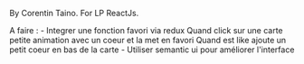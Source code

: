 By Corentin Taino.
For LP ReactJs.



A faire :
    - Integrer une fonction favori via redux
        Quand click sur une carte petite animation avec un coeur et la met en favori
        Quand est like ajoute un petit coeur en bas de la carte
    - Utiliser semantic ui pour améliorer l'interface

